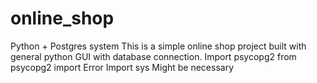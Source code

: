 # online_shop
Python + Postgres system This is a simple online shop project built with general python GUI with database connection. Import psycopg2 from psycopg2 import Error Import sys  Might be necessary

